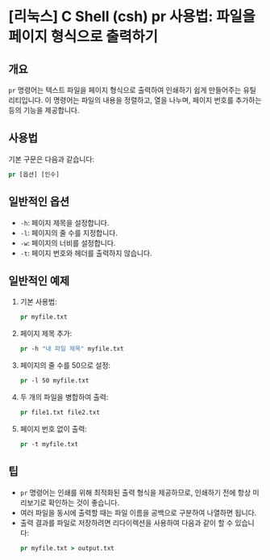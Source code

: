 # [리눅스] C Shell (csh) pr 사용법: 파일을 페이지 형식으로 출력하기

## 개요
`pr` 명령어는 텍스트 파일을 페이지 형식으로 출력하여 인쇄하기 쉽게 만들어주는 유틸리티입니다. 이 명령어는 파일의 내용을 정렬하고, 열을 나누며, 페이지 번호를 추가하는 등의 기능을 제공합니다.

## 사용법
기본 구문은 다음과 같습니다:
```csh
pr [옵션] [인수]
```

## 일반적인 옵션
- `-h`: 페이지 제목을 설정합니다.
- `-l`: 페이지의 줄 수를 지정합니다.
- `-w`: 페이지의 너비를 설정합니다.
- `-t`: 페이지 번호와 헤더를 출력하지 않습니다.

## 일반적인 예제
1. 기본 사용법:
   ```csh
   pr myfile.txt
   ```

2. 페이지 제목 추가:
   ```csh
   pr -h "내 파일 제목" myfile.txt
   ```

3. 페이지의 줄 수를 50으로 설정:
   ```csh
   pr -l 50 myfile.txt
   ```

4. 두 개의 파일을 병합하여 출력:
   ```csh
   pr file1.txt file2.txt
   ```

5. 페이지 번호 없이 출력:
   ```csh
   pr -t myfile.txt
   ```

## 팁
- `pr` 명령어는 인쇄를 위해 최적화된 출력 형식을 제공하므로, 인쇄하기 전에 항상 미리보기로 확인하는 것이 좋습니다.
- 여러 파일을 동시에 출력할 때는 파일 이름을 공백으로 구분하여 나열하면 됩니다.
- 출력 결과를 파일로 저장하려면 리다이렉션을 사용하여 다음과 같이 할 수 있습니다:
  ```csh
  pr myfile.txt > output.txt
  ```
